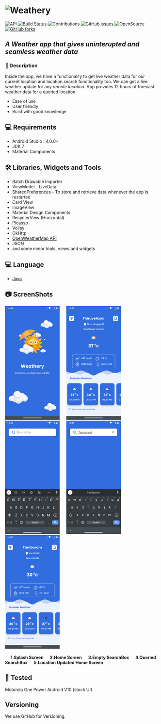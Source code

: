 # ![Weathery](https://github.com/SrinivasanJayakumarr/Weathery-Weather_App/master)

![API](https://img.shields.io/badge/API-23%2B-brightgreen.svg?style=flat) [![Build Status](https://travis-ci.org/joemccann/dillinger.svg?branch=master)](https://travis-ci.org/joemccann/dillinger) ![Contributions](https://img.shields.io/badge/contributions-welcome-brightgreen.svg?style=flat) [![GitHub issues](https://img.shields.io/github/issues/SrinivasanJayakumarr/Weathery-Weather_App)](https://github.com/SrinivasanJayakumarr/Weathery-Weather_App/issues) ![OpenSource](https://img.shields.io/badge/OpenSource-YES-brightgreen) [![GitHub forks](https://img.shields.io/github/forks/SrinivasanJayakumarr/Weathery-Weather_App)](https://github.com/SrinivasanJayakumarr/Weathery-Weather_App/network)

## _A Weather app that gives uninterupted and seamless weather data_


### :scroll: Description

Inside the app, we have a functionality to get live weather data for our current location and location search functionality too. We can get a live weather update
for any _remote location_. App provides 12 hours of forecast weather data for a queried location.

- Ease of use
- User friendly
- Build with  good knowledge

## :computer: Requirements

- Android Studio : 4.0.0+
- JDK 7
- Material Components 

## :hammer_and_wrench: Libraries, Widgets and Tools

- Batch Drawable Importer
- ViewModel - LiveData
- SharedPreferences - To store and retrieve data whenever the app is restarted
- Card View
- ImageView
- Material Design Components
- RecyclerView (Horizontal)
- Picasso
- Volley
- OkHttp
- <a href="https://openweathermap.org/api" target="_blank">OpenWeatherMap API</a>
- JSON
- and some minor tools, views and widgets

## :computer: Language

- <a href="https://docs.oracle.com/en/java/javase/index.html" target="_blank">Java</a>

## :camera: ScreenShots

<span align="center">
  <img src="https://github.com/SrinivasanJayakumarr/Weathery-Weather_App/blob/master/ScreenShots/splashScreen.png" width="180">
  <b>&emsp;</b>
  <img src="https://github.com/SrinivasanJayakumarr/Weathery-Weather_App/blob/master/ScreenShots/homeScreen.png" width="180">
  <b>&emsp;</b>
  <img src="https://github.com/SrinivasanJayakumarr/Weathery-Weather_App/blob/master/ScreenShots/emptySearchBox.png" width="180">
  <b>&emsp;</b>
  <img src="https://github.com/SrinivasanJayakumarr/Weathery-Weather_App/blob/master/ScreenShots/queriedSearchBox.png" width="180">
  <b>&emsp;</b>
  <img src="https://github.com/SrinivasanJayakumarr/Weathery-Weather_App/blob/master/ScreenShots/homeQuried.png" width="180">
  <b>&emsp;</b>
</span>
<br></br>
<span align="left">
  <b>&emsp;</b>
  <b> 1.Splash Screen </b>
  <b>&emsp;</b>
  <b> 2.Home Screen </b>
  <b>&emsp;</b>
  <b> 3.Empty SearchBox </b>
  <b>&emsp;</b>
  <b> 4.Queried SearchBox </b>
  <b>&emsp;</b>
  <b> 5.Location Updated Home Screen </b>
  <b>&emsp;</b>
</span>

## :iphone: Tested

Motorola One Power Android V10 (stock UI)

## Versioning
We use GitHub for Versioning.

